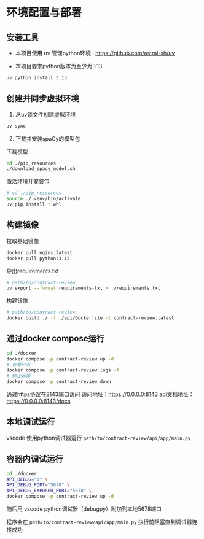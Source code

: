 # 环境配置与部署 

## 安装工具

- 本项目使用 uv 管理python环境 : https://github.com/astral-sh/uv

- 本项目要求python版本为至少为3.13

```bash
uv python install 3.13
```

## 创建并同步虚拟环境

1. 从uv锁文件创建虚拟环境

```bash
uv sync
```

2. 下载并安装spaCy的模型包

下载模型
```bash
cd ./pip_resources
./download_spacy_model.sh
```

激活环境并安装包
```bash
# cd ./pip_resources
source ./.venv/bin/activate
uv pip install *.whl
```

## 构建镜像

拉取基础镜像

```bash
docker pull nginx:latest
docker pull python:3.13
```

导出requirements.txt
```bash
# path/to/contract-review
uv export --format requirements-txt > ./requirements.txt
```

构建镜像

```bash
# path/to/contract-review
docker build ./ -f ./api/Dockerfile -t contract-review:latest
```

## 通过docker compose运行

```bash
cd ./docker
docker compose -p contract-review up -d
# 查看日志
docker compose -p contract-review logs -f
# 停止容器
docker compose -p contract-review down
```
通过https协议在8143端口访问
访问地址：https://0.0.0.0:8143
api文档地址：https://0.0.0.0:8143/docs

## 本地调试运行

vscode 使用python调试器运行 ```path/to/contract-review/api/app/main.py```

## 容器内调试运行

```bash
cd ./docker
API_DEBUG="1" \
API_DEBUG_PORT="5678" \
API_DEBUG_EXPOSED_PORT="5678" \
docker compose -p contract-review up -d
```

随后用 vscode python调试器（debugpy）附加到本地5678端口

程序会在 ```path/to/contract-review/api/app/main.py``` 执行前阻塞直到调试器连接成功